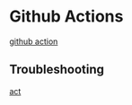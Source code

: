 # Github Actions

[github action](https://github.com/features/actions)

## Troubleshooting

[act](https://github.com/nektos/act)
